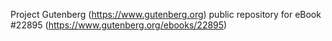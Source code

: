 Project Gutenberg (https://www.gutenberg.org) public repository for eBook #22895 (https://www.gutenberg.org/ebooks/22895)
